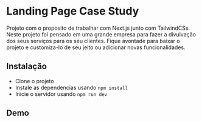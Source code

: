 
# Landing Page Case Study

Projeto com o proposito de trabalhar com Next.js junto com TailwindCSs. Neste projeto foi pensado em uma grande empresa para fazer a divulvação dos seus serviços para os seu clientes. Fique avontade para baixar o projeto e customiza-lo de seu jeito ou adicionar novas funcionalidades.



## Instalação

- Clone o projeto
- Instale as dependencias usando  `npm install`
- Inicie o servidor usando `npm run dev`


## Demo

